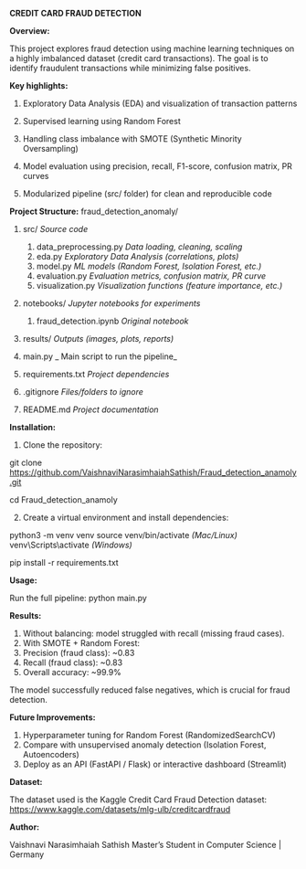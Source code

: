 **CREDIT CARD FRAUD DETECTION**

**Overview:**

This project explores fraud detection using machine learning techniques on a highly imbalanced dataset (credit card transactions). The goal is to identify fraudulent transactions while minimizing false positives.

**Key highlights:**

1. Exploratory Data Analysis (EDA) and visualization of transaction patterns

2. Supervised learning using Random Forest

3. Handling class imbalance with SMOTE (Synthetic Minority Oversampling)

4. Model evaluation using precision, recall, F1-score, confusion matrix, PR curves

5. Modularized pipeline (src/ folder) for clean and reproducible code

**Project Structure:**
fraud_detection_anomaly/

1. src/                         _Source code_
    1. data_preprocessing.py    _Data loading, cleaning, scaling_
    2. eda.py                   _Exploratory Data Analysis (correlations, plots)_
    3. model.py                 _ML models (Random Forest, Isolation Forest, etc.)_
    4. evaluation.py            _Evaluation metrics, confusion matrix, PR curve_
    5. visualization.py         _Visualization functions (feature importance, etc.)_

2. notebooks/                   _Jupyter notebooks for experiments_
    1. fraud_detection.ipynb     _Original notebook_

3. results/                     _Outputs (images, plots, reports)_

4. main.py                      _ Main script to run the pipeline_

5. requirements.txt             _Project dependencies_
6. .gitignore                   _Files/folders to ignore_
7. README.md                    _Project documentation_


**Installation:**

1. Clone the repository:

git clone https://github.com/VaishnaviNarasimhaiahSathish/Fraud_detection_anamoly.git

cd Fraud_detection_anamoly

2. Create a virtual environment and install dependencies:

python3 -m venv venv
source venv/bin/activate    _(Mac/Linux)_
venv\Scripts\activate       _(Windows)_

pip install -r requirements.txt

**Usage:**

Run the full pipeline:
python main.py

**Results:**

1. Without balancing: model struggled with recall (missing fraud cases).
2. With SMOTE + Random Forest:
3. Precision (fraud class): ~0.83
4. Recall (fraud class): ~0.83
5. Overall accuracy: ~99.9%

The model successfully reduced false negatives, which is crucial for fraud detection.

**Future Improvements:**

1. Hyperparameter tuning for Random Forest (RandomizedSearchCV)
2. Compare with unsupervised anomaly detection (Isolation Forest, Autoencoders)
3. Deploy as an API (FastAPI / Flask) or interactive dashboard (Streamlit)

**Dataset:**

The dataset used is the Kaggle Credit Card Fraud Detection dataset:
https://www.kaggle.com/datasets/mlg-ulb/creditcardfraud

**Author:**

Vaishnavi Narasimhaiah Sathish
Master’s Student in Computer Science | Germany
